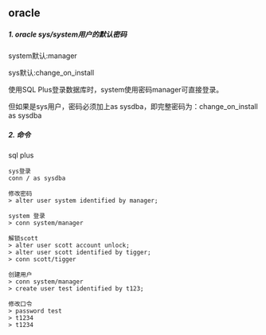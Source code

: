
## oracle

##### 1. oracle sys/system用户的默认密码

system默认:manager

sys默认:change_on_install

使用SQL Plus登录数据库时，system使用密码manager可直接登录。

但如果是sys用户，密码必须加上as sysdba，即完整密码为：change_on_install as sysdba


##### 2. 命令

sql plus

```
sys登录
conn / as sysdba

修改密码
> alter user system identified by manager;

system 登录
> conn system/manager

解锁scott
> alter user scott account unlock;
> alter user scott identified by tigger;
> conn scott/tigger

创建用户
> conn system/manager
> create user test identified by t123;

修改口令
> password test
> t1234
> t1234

```

